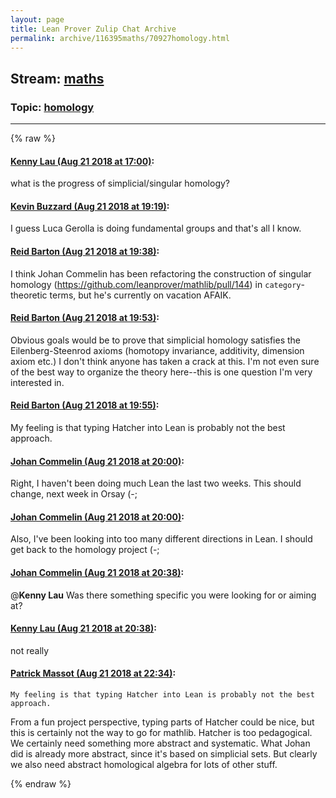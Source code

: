 ```yaml
---
layout: page
title: Lean Prover Zulip Chat Archive 
permalink: archive/116395maths/70927homology.html
---
```


## Stream: [maths](index.html)
### Topic: [homology](70927homology.html)

---


{% raw %}
#### [ Kenny Lau (Aug 21 2018 at 17:00)](https://leanprover.zulipchat.com/#narrow/stream/116395-maths/topic/homology/near/132522372):
what is the progress of simplicial/singular homology?

#### [ Kevin Buzzard (Aug 21 2018 at 19:19)](https://leanprover.zulipchat.com/#narrow/stream/116395-maths/topic/homology/near/132529629):
I guess Luca Gerolla is doing fundamental groups and that's all I know.

#### [ Reid Barton (Aug 21 2018 at 19:38)](https://leanprover.zulipchat.com/#narrow/stream/116395-maths/topic/homology/near/132530694):
I think Johan Commelin has been refactoring the construction of singular homology (https://github.com/leanprover/mathlib/pull/144) in `category`-theoretic terms, but he's currently on vacation AFAIK.

#### [ Reid Barton (Aug 21 2018 at 19:53)](https://leanprover.zulipchat.com/#narrow/stream/116395-maths/topic/homology/near/132531611):
Obvious goals would be to prove that simplicial homology satisfies the Eilenberg-Steenrod axioms (homotopy invariance, additivity, dimension axiom etc.) I don't think anyone has taken a crack at this. I'm not even sure of the best way to organize the theory here--this is one question I'm very interested in.

#### [ Reid Barton (Aug 21 2018 at 19:55)](https://leanprover.zulipchat.com/#narrow/stream/116395-maths/topic/homology/near/132531710):
My feeling is that typing Hatcher into Lean is probably not the best approach.

#### [ Johan Commelin (Aug 21 2018 at 20:00)](https://leanprover.zulipchat.com/#narrow/stream/116395-maths/topic/homology/near/132531986):
Right, I haven't been doing much Lean the last two weeks. This should change, next week in Orsay (-;

#### [ Johan Commelin (Aug 21 2018 at 20:00)](https://leanprover.zulipchat.com/#narrow/stream/116395-maths/topic/homology/near/132532041):
Also, I've been looking into too many different directions in Lean. I should get back to the homology project (-;

#### [ Johan Commelin (Aug 21 2018 at 20:38)](https://leanprover.zulipchat.com/#narrow/stream/116395-maths/topic/homology/near/132534122):
@**Kenny Lau** Was there something specific you were looking for or aiming at?

#### [ Kenny Lau (Aug 21 2018 at 20:38)](https://leanprover.zulipchat.com/#narrow/stream/116395-maths/topic/homology/near/132534124):
not really

#### [ Patrick Massot (Aug 21 2018 at 22:34)](https://leanprover.zulipchat.com/#narrow/stream/116395-maths/topic/homology/near/132540359):
```quote
My feeling is that typing Hatcher into Lean is probably not the best approach.
```
From a fun project perspective, typing parts of Hatcher could be nice, but this is certainly not the way to go for mathlib. Hatcher is too pedagogical. We certainly need something more abstract and systematic. What Johan did is already more abstract, since it's based on simplicial sets. But clearly we also need abstract homological algebra for lots of other stuff.


{% endraw %}
